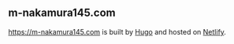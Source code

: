 ## m-nakamura145.com
https://m-nakamura145.com is built by [Hugo](https://gohugo.io/) and hosted on [Netlify](https://www.netlify.com/).
